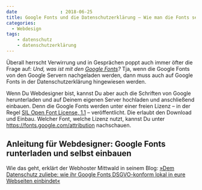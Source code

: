 ```yaml
---
date                : 2018-06-25
title: Google Fonts und die Datenschutzerklärung – Wie man die Fonts selbst einbaut
categories:
  - Webdesign
tags:
    - datenschutz
    - datenschutzerklärung
---
```

Überall herrscht Verwirrung und in Gesprächen poppt auch immer öfter die Frage auf: _Und, was ist mit den [Google Fonts](https://fonts.google.com/)?_ Tja, wenn die Google Fonts von den Google Servern nachgeladen werden, dann muss auch auf Google Fonts in der Datenschutzerklärung hingewiesen werden.<!--more-->

Wenn Du Webdesigner bist, kannst Du aber auch die Schriften von Google
herunterladen und auf Deinem eigenen Server hochladen und anschließend
einbauen. Denn die Google Fonts werden unter einer freien Lizenz – in
der Regel [SIL Open Font
License, 1.1](https://de.wikipedia.org/wiki/SIL_Open_Font_License) –
veröffentlicht. Die erlaubt den Download und Einbau. Welcher Font,
welche Lizenz nutzt, kannst Du
unter <https://fonts.google.com/attribution>
nachschauen.

## Anleitung für Webdesigner: Google Fonts runterladen und selbst einbauen

Wie das geht, erklärt der Webhoster Mittwald in seinem Blog: [»Dem
Datenschutz zuliebe: wie ihr Google Fonts DSGVO-konform lokal in eure
Webseiten
einbindet«](https://www.mittwald.de/blog/mittwald/howtos/dem-datenschutz-zuliebe-wie-ihr-google-fonts-lokal-in-eure-webseiten-einbindet)


